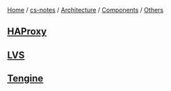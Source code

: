[Home](https://mengxianbin.github.io) /
[cs-notes](https://mengxianbin.github.io/cs-notes/site) /
[Architecture](https://mengxianbin.github.io/cs-notes/site/Architecture) /
[Components](https://mengxianbin.github.io/cs-notes/site/Architecture/Components) /
[Others](https://mengxianbin.github.io/cs-notes/site/Architecture/Components/Others)

## [HAProxy](https://mengxianbin.github.io/cs-notes/site/Architecture/Components/Others/HAProxy)

## [LVS](https://mengxianbin.github.io/cs-notes/site/Architecture/Components/Others/LVS)

## [Tengine](https://mengxianbin.github.io/cs-notes/site/Architecture/Components/Others/Tengine)
